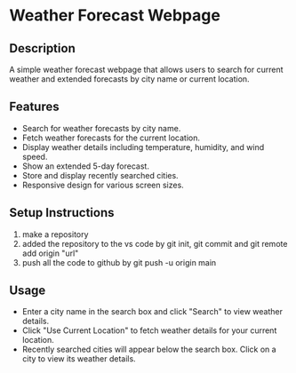 # Weather Forecast Webpage

## Description
A simple weather forecast webpage that allows users to search for current weather and extended forecasts by city name or current location.

## Features
- Search for weather forecasts by city name.
- Fetch weather forecasts for the current location.
- Display weather details including temperature, humidity, and wind speed.
- Show an extended 5-day forecast.
- Store and display recently searched cities.
- Responsive design for various screen sizes.

## Setup Instructions
1. make a repository
2. added the repository to the vs code by git init, git commit and git remote add origin "url"
3. push all the code to github by git push -u origin main

## Usage
- Enter a city name in the search box and click "Search" to view weather details.
- Click "Use Current Location" to fetch weather details for your current location.
- Recently searched cities will appear below the search box. Click on a city to view its weather details.

